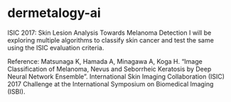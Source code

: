 # dermetalogy-ai
ISIC 2017: Skin Lesion Analysis Towards Melanoma Detection
I will be exploring multiple algorithms to classify skin cancer and test the same using the ISIC evaluation criteria.


Reference:
Matsunaga K, Hamada A, Minagawa A, Koga H. “Image Classification of Melanoma, Nevus and Seborrheic Keratosis by Deep Neural Network Ensemble”. International Skin Imaging Collaboration (ISIC) 2017 Challenge at the International Symposium on Biomedical Imaging (ISBI).
